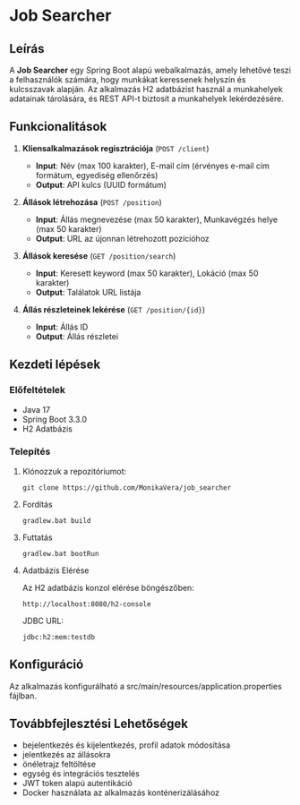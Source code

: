 # Job Searcher

## Leírás
A **Job Searcher** egy Spring Boot alapú webalkalmazás, amely lehetővé teszi a felhasználók számára, hogy munkákat keressenek helyszín és kulcsszavak alapján. Az alkalmazás H2 adatbázist használ a munkahelyek adatainak tárolására, és REST API-t biztosít a munkahelyek lekérdezésére.

## Funkcionalitások

1. **Kliensalkalmazások regisztrációja** (`POST /client`)
    - **Input**: Név (max 100 karakter), E-mail cím (érvényes e-mail cím formátum, egyediség ellenőrzés)
    - **Output**: API kulcs (UUID formátum)

2. **Állások létrehozása** (`POST /position`)
    - **Input**: Állás megnevezése (max 50 karakter), Munkavégzés helye (max 50 karakter)
    - **Output**: URL az újonnan létrehozott pozícióhoz

3. **Állások keresése** (`GET /position/search`)
    - **Input**: Keresett keyword (max 50 karakter), Lokáció (max 50 karakter)
    - **Output**: Találatok URL listája

4. **Állás részleteinek lekérése** (`GET /position/{id}`)
    - **Input**: Állás ID
    - **Output**: Állás részletei

## Kezdeti lépések

### Előfeltételek
- Java 17
- Spring Boot 3.3.0
- H2 Adatbázis

### Telepítés
1. Klónozzuk a repozitóriumot:
   ```
   git clone https://github.com/MonikaVera/job_searcher
   ```
2. Fordítás
    ```
   gradlew.bat build
   ```
3. Futtatás
    ```
   gradlew.bat bootRun
   ```
4. Adatbázis Elérése

    Az H2 adatbázis konzol elérése böngészőben:
    ```
    http://localhost:8080/h2-console
    ```
    JDBC URL:
    ```
    jdbc:h2:mem:testdb
    ```

## Konfiguráció
Az alkalmazás konfigurálható a src/main/resources/application.properties fájlban.

## Továbbfejlesztési Lehetőségek
- bejelentkezés és kijelentkezés, profil adatok módosítása
- jelentkezés az állásokra
- önéletrajz feltöltése
- egység és integrációs tesztelés
- JWT token alapú autentikáció
- Docker használata az alkalmazás konténerizálásához
